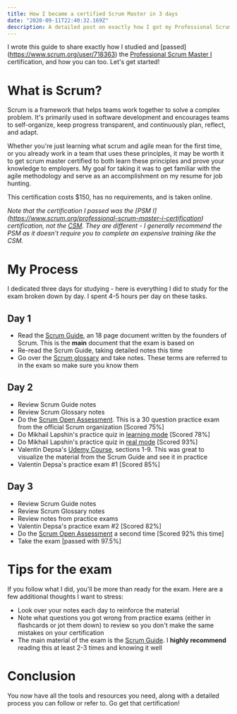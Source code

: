 ```yaml
---
title: How I became a certified Scrum Master in 3 days
date: "2020-09-11T22:40:32.169Z"
description: A detailed post on exactly how I got my Professional Scrum Master certification in 3 days, and how you can too.
---
```


I wrote this guide to share exactly how I studied and [passed] (https://www.scrum.org/user/718363) the [Professional Scrum Master I](https://www.scrum.org/professional-scrum-master-i-certification) certification, and how you can too. Let's get started!

# What is Scrum?
Scrum is a framework that helps teams work together to solve a complex problem. It's primarily used in software development and encourages teams to self-organize, keep progress transparent, and continuously plan, reflect, and adapt.

Whether you're just learning what scrum and agile mean for the first time, or you already work in a team that uses these principles, it may be worth it to get scrum master certified to both learn these principles and prove your knowledge to employers. My goal for taking it was to get familiar with the agile methodology and serve as an accomplishment on my resume for job hunting. 

This certification costs $150, has no requirements, and is taken online.

*Note that the certification I passed was the [PSM I] (https://www.scrum.org/professional-scrum-master-i-certification) certification, not the [CSM](https://www.scrumalliance.org/get-certified/scrum-master-track/certified-scrummaster). They are different - I generally recommend the PSM as it doesn't require you to complete an expensive training like the CSM.*

# My Process

I dedicated three days for studying - here is everything I did to study for the exam broken down by day. I spent 4-5 hours per day on these tasks.

## Day 1
* Read the [Scrum Guide](https://www.scrumguides.org/scrum-guide.html), an 18 page document written by the founders of Scrum. This is the **main** document that the exam is based on
* Re-read the Scrum Guide, taking detailed notes this time
* Go over the [Scrum glossary](https://www.scrum.org/resources/scrum-glossary) and take notes. These terms are referred to in the exam so make sure you know them

## Day 2
* Review Scrum Guide notes
* Review Scrum Glossary notes
* Do the [Scrum Open Assessment](https://www.scrum.org/open-assessments/scrum-open). This is a 30 question practice exam from the official Scrum organization [Scored 75%]
* Do Mikhail Lapshin's practice quiz in [learning mode](https://mlapshin.com/index.php/scrum-quizzes/sm-learning-mode/) [Scored 78%] 
* Do Mikhail Lapshin's practice quiz in [real mode](https://mlapshin.com/index.php/scrum-quizzes/sm-real-mode/) [Scored 93%]
* Valentin Depsa's [Udemy Course](https://www.udemy.com/course/scrum-master-certification-preparation-mock-exam-questions-psm-i/), sections 1-9. This was great to visualize the material from the Scrum Guide and see it in practice
* Valentin Depsa's practice exam #1 [Scored 85%]

## Day 3
* Review Scrum Guide notes
* Review Scrum Glossary notes
* Review notes from practice exams
* Valentin Depsa's practice exam #2 [Scored 82%]
* Do the [Scrum Open Assessment](https://www.scrum.org/open-assessments/scrum-open) a second time [Scored 92% this time]
* Take the exam [passed with 97.5%]

# Tips for the exam

If you follow what I did, you'll be more than ready for the exam. Here are a few additional thoughts I want to stress:

* Look over your notes each day to reinforce the material
* Note what questions you got wrong from practice exams (either in flashcards or jot them down) to review so you don't make the same mistakes on your certification
* The main material of the exam is the [Scrum Guide](https://www.scrumguides.org/scrum-guide.html). I **highly recommend** reading this at least 2-3 times and knowing it well

# Conclusion

You now have all the tools and resources you need, along with a detailed process you can follow or refer to. Go get that certification!